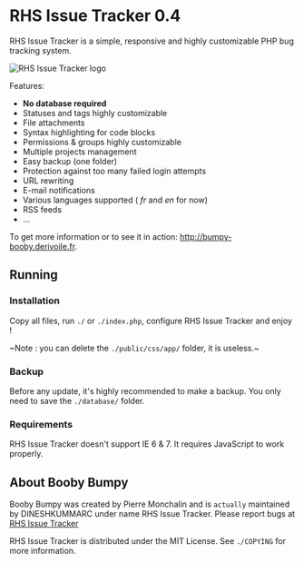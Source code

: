 # RHS Issue Tracker 0.4

RHS Issue Tracker is a simple, responsive and highly customizable PHP bug tracking
system.

![RHS Issue Tracker logo](http://uploads.derivoile.fr/bumpy-booby.png)

Features:

- **No database required**
- Statuses and tags highly customizable
- File attachments
- Syntax highlighting for code blocks
- Permissions & groups highly customizable
- Multiple projects management
- Easy backup (one folder)
- Protection against too many failed login attempts
- URL rewriting
- E-mail notifications
- Various languages supported ( _fr_ and _en_ for now)
- RSS feeds
- …

To get more information or to see it in action:
<http://bumpy-booby.derivoile.fr>.

## Running

### Installation

Copy all files, run `./` or `./index.php`, configure RHS Issue Tracker and enjoy !

~Note : you can delete the `./public/css/app/` folder, it is useless.~

### Backup

Before any update, it's highly recommended to make a backup. You only need to
save the `./database/` folder.

### Requirements

RHS Issue Tracker doesn't support IE 6 & 7. It requires JavaScript to work
properly.

## About Booby Bumpy

Booby Bumpy was created by Pierre Monchalin and is ```actually``` maintained by DINESHKUMMARC under name RHS Issue Tracker. Please
report bugs at [RHS Issue Tracker](https://github.com/dineshkummarc/Bumpy-Booby/issues)

RHS Issue Tracker is distributed under the MIT License. See `./COPYING` for more
information.
